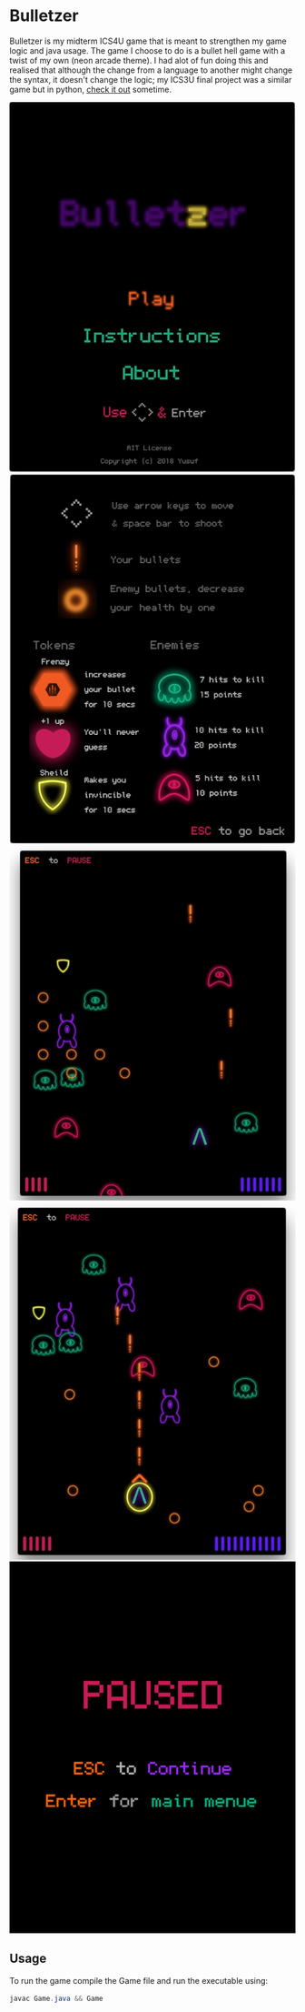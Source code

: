# Bulletzer

Bulletzer is my midterm ICS4U game that is meant to strengthen my game logic and java usage.
The game I choose to do is a bullet hell game with a twist of my own (neon arcade theme).
I had alot of fun doing this and realised that although the change from a language to another
might change the syntax, it doesn't change the logic; my ICS3U final project was a similar game
but in python, [check it out](https://github.com/YusufTaha/RayZ) sometime.

![](README.res/MainMenue.png)
![](README.res/Instructions.png)
![](README.res/GP1.png)
![](README.res/GP2.png)
![](README.res/PSD.png)

## Usage
To run the game compile the Game file and run the executable using:


```java
javac Game.java && Game
```